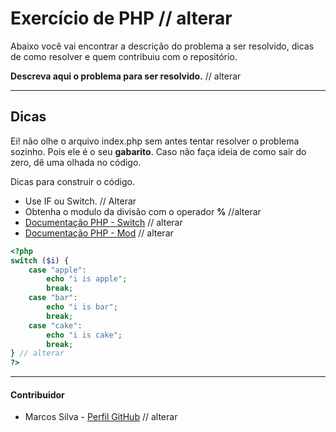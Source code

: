 # Exercício de PHP // alterar

Abaixo você vai encontrar a descrição do problema a ser resolvido, dicas de como resolver e quem contribuiu com o repositório.

**Descreva aqui o problema para ser resolvido.** // alterar

* * *
## Dicas

Ei! não olhe o arquivo index.php sem antes tentar resolver o problema sozinho. Pois ele é o seu **gabarito**. Caso não faça ideia de como sair do zero, dê uma olhada no código.

Dicas para construir o código.
* Use IF ou Switch. // Alterar
* Obtenha o modulo da divisão com o operador **%** //alterar
* [Documentação PHP - Switch][doc-switch] // alterar
* [Documentação PHP - Mod][doc-mod] // alterar

```php
<?php
switch ($i) {
    case "apple":
        echo "i is apple";
        break;
    case "bar":
        echo "i is bar";
        break;
    case "cake":
        echo "i is cake";
        break;
} // alterar
?>
```

* * *
#### Contribuidor
* Marcos Silva - [Perfil GitHub][perfil] // alterar

[doc-switch]: https://www.php.net/manual/pt_BR/control-structures.switch.php
[doc-mod]: https://www.php.net/manual/pt_BR/internals2.opcodes.mod.php
[perfil]: https://github.com/username